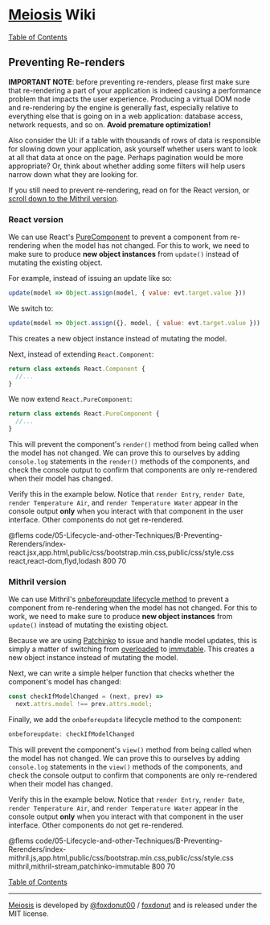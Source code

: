 # [Meiosis](http://meiosis.js.org) Wiki

[Table of Contents](toc.html)

## Preventing Re-renders

**IMPORTANT NOTE**: before preventing re-renders, please first make sure that re-rendering a part
of your application is indeed causing a performance problem that impacts the user experience.
Producing a virtual DOM node and re-rendering by the engine is generally fast, especially relative
to everything else that is going on in a web application: database access, network requests, and
so on. **Avoid premature optimization!**

Also consider the UI: if a table with thousands of rows of data is responsible for slowing down
your application, ask yourself whether users want to look at all that data at once on the page.
Perhaps pagination would be more appropriate? Or, think about whether adding some filters will help
users narrow down what they are looking for.

If you still need to prevent re-rendering, read on for the React version, or
[scroll down to the Mithril version](#mithril_prevent_re_render).

### React version

We can use React's [PureComponent](https://reactjs.org/docs/react-api.html#reactpurecomponent)
to prevent a component from re-rendering when the model has not changed. For this to work, we
need to make sure to produce **new object instances** from `update()` instead of mutating the
existing object.

For example, instead of issuing an update like so:

```js
update(model => Object.assign(model, { value: evt.target.value }))
```

We switch to:

```js
update(model => Object.assign({}, model, { value: evt.target.value }))
```

This creates a new object instance instead of mutating the model.

Next, instead of extending `React.Component`:

```js
return class extends React.Component {
  //...
}
```

We now extend `React.PureComponent`:

```js
return class extends React.PureComponent {
  //...
}
```

This will prevent the component's `render()` method from being called when the model has not
changed. We can prove this to ourselves by adding `console.log` statements in the `render()`
methods of the components, and check the console output to confirm that components are only
re-rendered when their model has changed.

Verify this in the example below. Notice that `render Entry`, `render Date`,
`render Temperature Air`, and `render Temperature Water` appear in the console output **only**
when you interact with that component in the user interface. Other components do not get
re-rendered.

@flems code/05-Lifecycle-and-other-Techniques/B-Preventing-Rerenders/index-react.jsx,app.html,public/css/bootstrap.min.css,public/css/style.css react,react-dom,flyd,lodash 800 70

<a name="mithril_prevent_re_render"></a>
### Mithril version

We can use Mithril's
[onbeforeupdate lifecycle method](https://mithril.js.org/lifecycle-methods.html#onbeforeupdate)
to prevent a component from re-rendering when the model has not changed. For this to work, we
need to make sure to produce **new object instances** from `update()` instead of mutating the
existing object.

Because we are using [Patchinko](https://github.com/barneycarroll/patchinko) to issue and
handle model updates, this is simply a matter of switching from
[overloaded](https://github.com/barneycarroll/patchinko#overloaded) to
[immutable](https://github.com/barneycarroll/patchinko#immutable).
This creates a new object instance instead of mutating the model.

Next, we can write a simple helper function that checks whether the component's model
has changed:

```js
const checkIfModelChanged = (next, prev) =>
  next.attrs.model !== prev.attrs.model;
```

Finally, we add the `onbeforeupdate` lifecycle method to the component:

```js
onbeforeupdate: checkIfModelChanged
```

This will prevent the component's `view()` method from being called when the model has not
changed. We can prove this to ourselves by adding `console.log` statements in the `view()`
methods of the components, and check the console output to confirm that components are only
re-rendered when their model has changed.

Verify this in the example below. Notice that `render Entry`, `render Date`,
`render Temperature Air`, and `render Temperature Water` appear in the console output **only**
when you interact with that component in the user interface. Other components do not get
re-rendered.

@flems code/05-Lifecycle-and-other-Techniques/B-Preventing-Rerenders/index-mithril.js,app.html,public/css/bootstrap.min.css,public/css/style.css mithril,mithril-stream,patchinko-immutable 800 70

[Table of Contents](toc.html)

-----

[Meiosis](http://meiosis.js.org) is developed by [@foxdonut00](http://twitter.com/foxdonut00) / [foxdonut](https://github.com/foxdonut) and is released under the MIT license.
